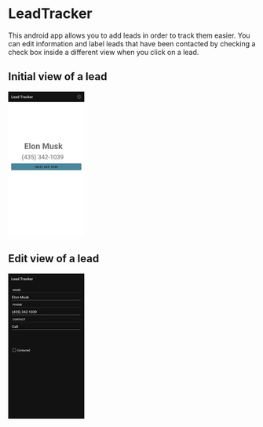 # LeadTracker
This android app allows you to add leads in order to track them easier. You can edit information and label leads that have been contacted by checking a check box inside a different view when you click on a lead.

## Initial view of a lead
![Lead View](https://github.com/Dev-Tensei/LeadTracker/blob/master/app/src/main/res/homepage.jpg?raw=true)

## Edit view of a lead
![Edit View](https://github.com/Dev-Tensei/LeadTracker/blob/master/app/src/main/res/leadedit.jpg?raw=true)

